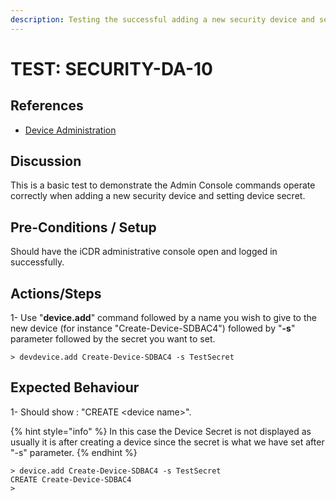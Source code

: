 ```yaml
---
description: Testing the successful adding a new security device and setting device secret.
---
```


# TEST: SECURITY-DA-10

## References

* [Device Administration](../../../../../../operations/server-administration/santedb-icdr-admin-console/untitled.md)

## Discussion

This is a basic test to demonstrate the Admin Console commands operate correctly when adding a new security device and setting device secret.

## Pre-Conditions / Setup

Should have the iCDR administrative console open and logged in successfully.

## Actions/Steps

1- Use "**device.add**" command followed by a name you wish to give to the new device (for instance "Create-Device-SDBAC4") followed by  "**-s**" parameter followed by the secret you want to set.

```
> devdevice.add Create-Device-SDBAC4 -s TestSecret
```

## Expected Behaviour

1- Should show : "CREATE \<device name>".&#x20;

{% hint style="info" %}
In this case the Device Secret is not displayed as usually it is after creating a device since the secret is what we have set after "-s" parameter.
{% endhint %}

```
> device.add Create-Device-SDBAC4 -s TestSecret
CREATE Create-Device-SDBAC4
>
```
